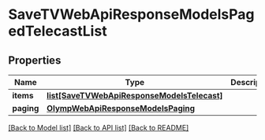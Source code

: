 # SaveTVWebApiResponseModelsPagedTelecastList

## Properties
Name | Type | Description | Notes
------------ | ------------- | ------------- | -------------
**items** | [**list[SaveTVWebApiResponseModelsTelecast]**](SaveTVWebApiResponseModelsTelecast.md) |  | [optional] 
**paging** | [**OlympWebApiResponseModelsPaging**](OlympWebApiResponseModelsPaging.md) |  | [optional] 

[[Back to Model list]](../README.md#documentation-for-models) [[Back to API list]](../README.md#documentation-for-api-endpoints) [[Back to README]](../README.md)


